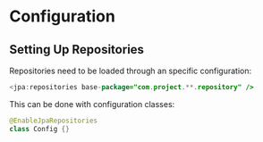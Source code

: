 # Configuration

## Setting Up Repositories

Repositories need to be loaded through an specific configuration:

```java
<jpa:repositories base-package="com.project.**.repository" />
```

This can be done with configuration classes:

```java
@EnableJpaRepositories
class Config {}
```

